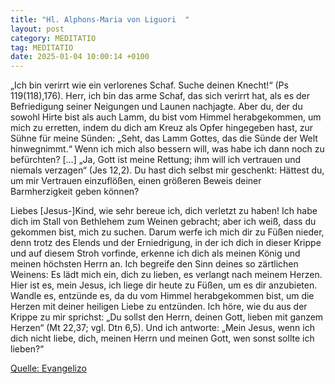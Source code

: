 ```yaml
---
title: "Hl. Alphons-Maria von Liguori  "
layout: post
category: MEDITATIO
tag: MEDITATIO
date: 2025-01-04 10:00:14 +0100
---
```

„Ich bin verirrt wie ein verlorenes Schaf. Suche deinen Knecht!“ (Ps 119(118),176). Herr, ich bin das arme Schaf, das sich verirrt hat, als es der Befriedigung seiner Neigungen und Launen nachjagte. Aber du, der du sowohl Hirte bist als auch Lamm, du bist vom Himmel herabgekommen, um mich zu erretten, indem du dich am Kreuz als Opfer hingegeben hast, zur Sühne für meine Sünden: „Seht, das Lamm Gottes, das die Sünde der Welt hinwegnimmt.<!--more-->“ Wenn ich mich also bessern will, was habe ich dann noch zu befürchten? […] „Ja, Gott ist meine Rettung; ihm will ich vertrauen und niemals verzagen“ (Jes 12,2). Du hast dich selbst mir geschenkt: Hättest du, um mir Vertrauen einzuflößen, einen größeren Beweis deiner Barmherzigkeit geben können?

Liebes [Jesus-]Kind, wie sehr bereue ich, dich verletzt zu haben! Ich habe dich im Stall von Bethlehem zum Weinen gebracht; aber ich weiß, dass du gekommen bist, mich zu suchen. Darum werfe ich mich dir zu Füßen nieder, denn trotz des Elends und der Erniedrigung, in der ich dich in dieser Krippe und auf diesem Stroh vorfinde, erkenne ich dich als meinen König und meinen höchsten Herrn an. Ich begreife den Sinn deines so zärtlichen Weinens: Es lädt mich ein, dich zu lieben, es verlangt nach meinem Herzen. Hier ist es, mein Jesus, ich liege dir heute zu Füßen, um es dir anzubieten. Wandle es, entzünde es, da du vom Himmel herabgekommen bist, um die Herzen mit deiner heiligen Liebe zu entzünden. Ich höre, wie du aus der Krippe zu mir sprichst: „Du sollst den Herrn, deinen Gott, lieben mit ganzem Herzen“ (Mt 22,37; vgl. Dtn 6,5). Und ich antworte: „Mein Jesus, wenn ich dich nicht liebe, dich, meinen Herrn und meinen Gott, wen sonst sollte ich lieben?“



[Quelle: Evangelizo](https://evangeliumtagfuertag.org/DE/gospel)